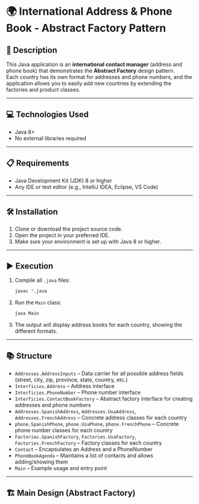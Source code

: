 # 🌍 International Address & Phone Book - Abstract Factory Pattern

## 📝 Description

This Java application is an **international contact manager** (address and phone book) that demonstrates the **Abstract Factory** design pattern.  
Each country has its own format for addresses and phone numbers, and the application allows you to easily add new countries by extending the factories and product classes.

---

## 💻 Technologies Used

- Java 8+
- No external libraries required

---

## 📋 Requirements

- Java Development Kit (JDK) 8 or higher
- Any IDE or text editor (e.g., IntelliJ IDEA, Eclipse, VS Code)

---

## 🛠️ Installation

1. Clone or download the project source code.
2. Open the project in your preferred IDE.
3. Make sure your environment is set up with Java 8 or higher.

---

## ▶️ Execution

1. Compile all `.java` files:
    ```bash
    javac *.java
    ```
2. Run the `Main` class:
    ```bash
    java Main
    ```
3. The output will display address books for each country, showing the different formats.

---

## 📚 Structure

- `Addresses.AddressInputs` – Data carrier for all possible address fields (street, city, zip, province, state, country, etc.)
- `Interficies.Address` – Address interface
- `Interficies.PhoneNumber` – Phone number interface
- `Interficies.ContactBookFactory` – Abstract factory interface for creating addresses and phone numbers
- `Addresses.SpanishAddress`, `Addresses.UsaAddress`, `Addresses.FrenchAddress` – Concrete address classes for each country
- `phone.SpanishPhone`, `phone.UsaPhone`, `phone.FrenchPhone` – Concrete phone number classes for each country
- `Factories.SpanishFactory`, `Factories.UsaFactory`, `Factories.FrenchFactory` – Factory classes for each country
- `Contact` – Encapsulates an Address and a PhoneNumber
- `PhoneBookAgenda` – Maintains a list of contacts and allows adding/showing them
- `Main` – Example usage and entry point

---

## 🏗️ Main Design (Abstract Factory)

